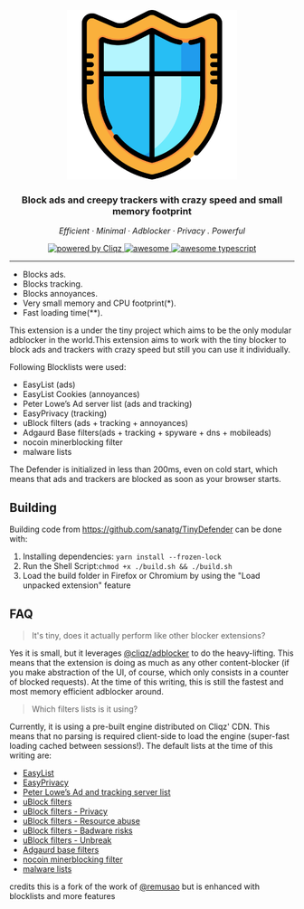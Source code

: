 <p align="center">
  <img src="./icons/readme-o-icon.png" width="300px" alt="TinyDefender" />
</p>
<h3 align="center">Block ads and creepy trackers with crazy speed and small memory footprint</h3>

<p align="center">
  <em>
    Efficient
    · Minimal
    · Adblocker
    · Privacy
    . Powerful
  </em>
</p>

<p align="center">
  <a href="https://cliqz.com" target="_blank" rel="noopener noreferrer">
    <img alt="powered by Cliqz" src="https://img.shields.io/badge/cliqz-powered-blue?logo=cliqz&style=flat-square">
  </a>

  <a href="#">
  <img alt="awesome" src="https://cdn.rawgit.com/sindresorhus/awesome/d7305f38d29fed78fa85652e3a63e154dd8e8829/media/badge.svg">
  </a>
  <a href="#">
    <img alt="awesome typescript" src="https://badges.frapsoft.com/typescript/awesome/typescript.png?v=101">
  </a>

</p>

---

- Blocks ads.
- Blocks tracking.
- Blocks annoyances.
- Very small memory and CPU footprint(\*).
- Fast loading time(\*\*).

This extension is a under the tiny project which aims to be the only modular adblocker in the world.This extension aims to work with the tiny blocker to block ads and trackers with crazy speed but still you can use it individually.

Following Blocklists were used:

- EasyList (ads)
- EasyList Cookies (annoyances)
- Peter Lowe’s Ad server list (ads and tracking)
- EasyPrivacy (tracking)
- uBlock filters (ads + tracking + annoyances)
- Adgaurd Base filters(ads + tracking + spyware + dns + mobileads)
- nocoin minerblocking filter 
- malware lists

The Defender is initialized in less than 200ms, even on cold start, which means that ads and trackers are blocked as soon as your browser starts.

## Building

Building code from https://github.com/sanatg/TinyDefender can be done with:

1. Installing dependencies: `yarn install --frozen-lock`
2. Run the Shell Script:`chmod +x ./build.sh && ./build.sh`
2. Load the build folder in Firefox or Chromium by using the "Load unpacked extension" feature

## FAQ

> It's tiny, does it actually perform like other blocker extensions?

Yes it is small, but it leverages
[@cliqz/adblocker](https://github.com/cliqz-oss/adblocker) to do the
heavy-lifting. This means that the extension is doing as much as any other
content-blocker (if you make abstraction of the UI, of course, which only
consists in a counter of blocked requests). At the time of this writing, this
is still the fastest and most memory efficient adblocker around.

> Which filters lists is it using?

Currently, it is using a pre-built engine distributed on Cliqz' CDN.
This means that no parsing is required client-side to load the engine
(super-fast loading cached between sessions!). The default lists at the
time of this writing are:

- [EasyList](https://easylist.to/easylist/easylist.txt)
- [EasyPrivacy](https://easylist.to/easylist/easyprivacy.txt)
- [Peter Lowe’s Ad and tracking server list](https://pgl.yoyo.org/adservers/serverlist.php?hostformat=adblockplus&showintro=0&mimetype=plaintext)
- [uBlock filters](https://raw.githubusercontent.com/uBlockOrigin/uAssets/master/filters/filters.txt)
- [uBlock filters - Privacy](https://raw.githubusercontent.com/uBlockOrigin/uAssets/master/filters/privacy.txt)
- [uBlock filters - Resource abuse](https://raw.githubusercontent.com/uBlockOrigin/uAssets/master/filters/resource-abuse.txt)
- [uBlock filters - Badware risks](https://raw.githubusercontent.com/uBlockOrigin/uAssets/master/filters/badware.txt)
- [uBlock filters - Unbreak](https://raw.githubusercontent.com/uBlockOrigin/uAssets/master/filters/unbreak.txt)
- [Adgaurd base filters](https://raw.githubusercontent.com/AdguardTeam/FiltersRegistry/master/filters/filter_15_DnsFilter/filter.txt)
- [nocoin minerblocking filter ](https://raw.githubusercontent.com/hoshsadiq/adblock-nocoin-list/master/nocoin.txt)
- [malware lists](https://curben.gitlab.io/malware-filter/urlhaus-filter-ag.txt)

credits
 this is a fork of the work of [@remusao](https://github.com/remusao/blockrz) but is enhanced with blocklists and more features